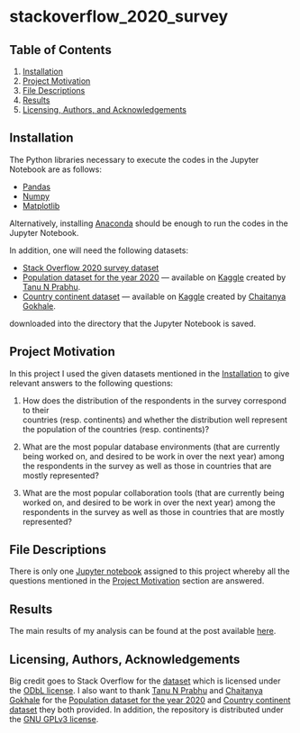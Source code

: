 # stackoverflow_2020_survey

## Table of Contents

1. [Installation](#installation)
2. [Project Motivation](#motivation)
3. [File Descriptions](#files)
4. [Results](#results)
5. [Licensing, Authors, and Acknowledgements](#licensing)

## Installation <a name="installation"></a>
The Python libraries necessary to execute the codes in the Jupyter Notebook are
as follows:
* [Pandas](https://pandas.pydata.org/)
* [Numpy](https://numpy.org/)
* [Matplotlib](https://matplotlib.org/stable/index.html)

Alternatively, installing [Anaconda](https://www.anaconda.com/products/individual)
should be enough to run the codes in the Jupyter Notebook.

In addition, one will need the following datasets:
* [Stack Overflow 2020 survey dataset](https://drive.google.com/file/d/1dfGerWeWkcyQ9GX9x20rdSGj7WtEpzBB/view?usp=sharing)
* [Population dataset for the year 2020](https://www.kaggle.com/tanuprabhu/population-by-country-2020) — available on [Kaggle](www.kaggle.com) created by [Tanu N Prabhu](https://www.kaggle.com/tanuprabhu).
* [Country continent dataset](https://www.kaggle.com/statchaitya/country-to-continent) — available on [Kaggle](www.kaggle.com) created by [Chaitanya Gokhale](https://www.kaggle.com/statchaitya).

downloaded into the directory that the Jupyter Notebook is saved.

## Project Motivation<a name="motivation"></a>
In this project I used the given datasets mentioned in the [Installation](#installation)
to give relevant answers to the following questions:

1. How does the distribution of the respondents in the survey correspond to their  
countries (resp. continents) and whether the distribution well represent the
population of the countries (resp. continents)?

2. What are the most popular database environments (that are currently being
  worked on, and desired to be work in over the next year) among the respondents
  in the survey as well as those in countries that are mostly represented?

3. What are the most popular collaboration tools (that are currently being
  worked on, and desired to be work in over the next year) among the respondents
  in the survey as well as those in countries that are mostly represented?

## File Descriptions <a name="files"></a>

There is only one [Jupyter notebook](https://github.com/evansdoe/stackoverflow_2020_survey/blob/main/stackoverflow_2020_survey.ipynb) assigned to this project whereby all the
questions mentioned in the [Project Motivation](#motivation) section are answered.

## Results<a name="results"></a>

The main results of my analysis can be found at the post available [here](https://eocansey.medium.com/which-database-environments-are-of-interest-to-developers-in-2021-7482f718f47a). 

## Licensing, Authors, Acknowledgements<a name="licensing"></a>

Big credit goes to Stack Overflow for the [dataset](https://drive.google.com/file/d/1dfGerWeWkcyQ9GX9x20rdSGj7WtEpzBB/view?usp=sharing) which is licensed under the [ODbL license](https://opendatacommons.org/licenses/odbl/1-0/). I also want to thank [Tanu N Prabhu](https://www.kaggle.com/tanuprabhu) and [Chaitanya Gokhale](https://www.kaggle.com/statchaitya)
for the [Population dataset for the year 2020](https://www.kaggle.com/tanuprabhu/population-by-country-2020) and [Country continent dataset](https://www.kaggle.com/statchaitya/country-to-continent) they both provided. In addition, the repository is distributed under the [GNU GPLv3 license](https://github.com/evansdoe/stackoverflow_2020_survey/blob/main/LICENSE).
